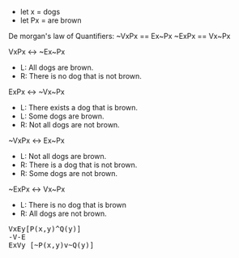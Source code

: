 
* let x = dogs
* let Px = are brown

De morgan's law of Quantifiers:
~VxPx == Ex~Px
~ExPx == Vx~Px
    
VxPx <-> ~Ex~Px
* L: All dogs are brown.
* R: There is no dog that is not brown.

ExPx <-> ~Vx~Px
* L: There exists a dog that is brown.
* L: Some dogs are brown.
* R: Not all dogs are not brown.
 
~VxPx <-> Ex~Px
* L: Not all dogs are brown.
* R: There is a dog that is not brown.
* R: Some dogs are not brown.

~ExPx <-> Vx~Px
* L: There is no dog that is brown
* R: All dogs are not brown.

<pre>
VxEy[P(x,y)^Q(y)]
-V-E  
ExVy [~P(x,y)v~Q(y)]
</pre>